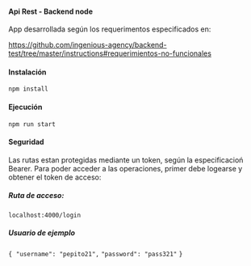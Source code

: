 #### **Api Rest - Backend node**

App desarrollada según los requerimentos especificados en:

https://github.com/ingenious-agency/backend-test/tree/master/instructions#requerimientos-no-funcionales



#### Instalación

`npm install`



#### Ejecución

`npm run start`



#### Seguridad

Las rutas estan protegidas mediante un token, según la especificacioń Bearer. Para poder acceder a las operaciones, primer debe logearse y obtener el token de acceso:

##### Ruta de acceso:

`localhost:4000/login`

##### Usuario de ejemplo

`{`
​	`"username": "pepito21",`
​	`"password": "pass321"`
`}`

